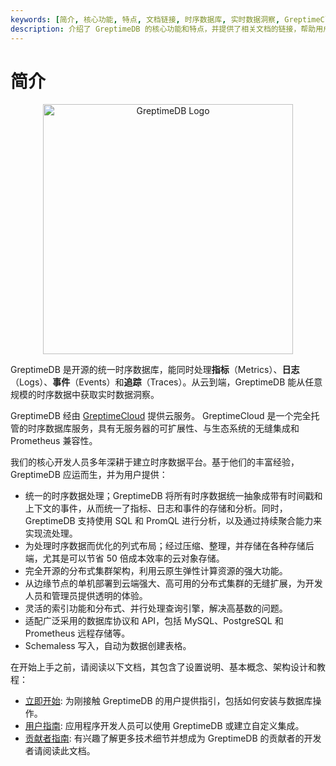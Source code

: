 ```yaml
---
keywords: [简介, 核心功能, 特点, 文档链接, 时序数据库, 实时数据洞察, GreptimeCloud]
description: 介绍了 GreptimeDB 的核心功能和特点，并提供了相关文档的链接，帮助用户快速上手和深入了解。
---
```


# 简介

<p align="center">
    <img src="/logo-greptimedb.png" alt="GreptimeDB Logo" width="400"/>
</p>

GreptimeDB 是开源的统一时序数据库，能同时处理**指标**（Metrics）、**日志**（Logs）、**事件**（Events）和**追踪**（Traces）。从云到端，GreptimeDB 能从任意规模的时序数据中获取实时数据洞察。

GreptimeDB 经由 [GreptimeCloud](https://greptime.cn/product/cloud) 提供云服务。
GreptimeCloud 是一个完全托管的时序数据库服务，具有无服务器的可扩展性、与生态系统的无缝集成和 Prometheus 兼容性。

我们的核心开发人员多年深耕于建立时序数据平台。基于他们的丰富经验，GreptimeDB 应运而生，并为用户提供：

- 统一的时序数据处理；GreptimeDB 将所有时序数据统一抽象成带有时间戳和上下文的事件，从而统一了指标、日志和事件的存储和分析。同时，GreptimeDB 支持使用 SQL 和 PromQL 进行分析，以及通过持续聚合能力来实现流处理。
- 为处理时序数据而优化的列式布局；经过压缩、整理，并存储在各种存储后端，尤其是可以节省 50 倍成本效率的云对象存储。
- 完全开源的分布式集群架构，利用云原生弹性计算资源的强大功能。
- 从边缘节点的单机部署到云端强大、高可用的分布式集群的无缝扩展，为开发人员和管理员提供透明的体验。
- 灵活的索引功能和分布式、并行处理查询引擎，解决高基数的问题。
- 适配广泛采用的数据库协议和 API，包括 MySQL、PostgreSQL 和 Prometheus 远程存储等。
- Schemaless 写入，自动为数据创建表格。

在开始上手之前，请阅读以下文档，其包含了设置说明、基本概念、架构设计和教程：

- [立即开始][1]: 为刚接触 GreptimeDB 的用户提供指引，包括如何安装与数据库操作。
- [用户指南][2]: 应用程序开发人员可以使用 GreptimeDB 或建立自定义集成。
- [贡献者指南][3]: 有兴趣了解更多技术细节并想成为 GreptimeDB 的贡献者的开发者请阅读此文档。
<!-- - [Changelog][4]: Presents the latest GreptimeDB roadmap and biweekly reports.
 [FAQ][5]: Presents the most frequently asked questions. -->

[1]: ./getting-started/overview.md
[2]: ./user-guide/overview.md
[3]: ./contributor-guide/overview.md

<!-- [4]: ./changelog/overview.md
[5]: ./faq-and-others/faq.md -->
